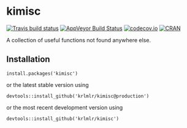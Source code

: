 kimisc
======

[![Travis build status](https://travis-ci.org/krlmlr/kimisc.svg?branch=master)](https://travis-ci.org/krlmlr/kimisc) [![AppVeyor Build Status](https://ci.appveyor.com/api/projects/status/github/krlmlr/kimisc?branch=master&svg=true)](https://ci.appveyor.com/project/krlmlr/kimisc) [![codecov.io](https://codecov.io/github/krlmlr/kimisc/coverage.svg?branch=master)](https://codecov.io/github/krlmlr/kimisc?branch=master) [![CRAN](http://www.r-pkg.org/badges/version/kimisc)](https://cran.rstudio.com/web/packages/kimisc/)

A collection of useful functions not found anywhere else.


## Installation

```
install.packages('kimisc')
```

or the latest stable version using

```
devtools::install_github('krlmlr/kimisc@production')
```

or the most recent development version using

```
devtools::install_github('krlmlr/kimisc')
```
